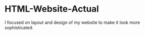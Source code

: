 # HTML-Website-Actual

I focused on layout and design of my website to make it look more sophisticated.

